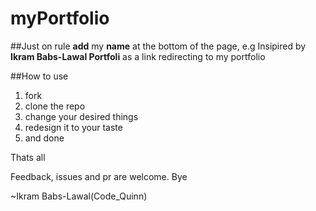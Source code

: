# myPortfolio

##Just on rule
**add** my **name** at the bottom of the page, e.g Insipired by **Ikram Babs-Lawal Portfoli** as a link  redirecting to my portfolio

##How to use
1. fork
2. clone the repo
3. change your desired things
4. redesign it to your taste
5. and done

Thats all

Feedback, issues and pr are welcome. Bye

~Ikram Babs-Lawal(Code_Quinn)

